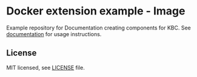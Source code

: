 # Docker extension example - Image
Example repository for Documentation creating components for KBC. See [documentation](https://developers.keboola.com/extend/component/docker-tutorial/howto/) for usage instructions.

## License

MIT licensed, see [LICENSE](./LICENSE) file.
